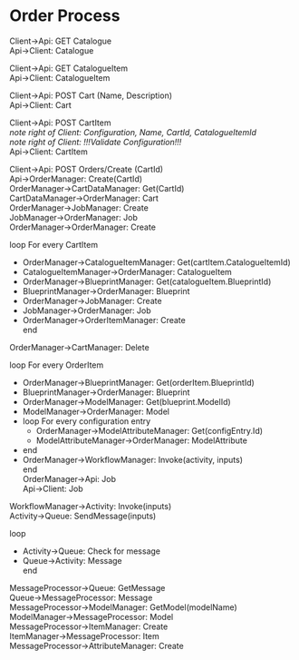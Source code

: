 # Order Process

Client->Api: GET Catalogue  
Api->Client: Catalogue

Client->Api: GET CatalogueItem  
Api->Client: CatalogueItem

Client->Api: POST Cart (Name, Description)  
Api->Client: Cart

Client->Api: POST CartItem  
_note right of Client: Configuration, Name, CartId, CatalogueItemId_  
_note right of Client: !!!Validate Configuration!!!_  
Api->Client: CartItem  

Client->Api: POST Orders/Create (CartId)  
Api->OrderManager: Create(CartId)  
OrderManager->CartDataManager: Get(CartId)  
CartDataManager->OrderManager: Cart  
OrderManager->JobManager: Create  
JobManager->OrderManager: Job  
OrderManager->OrderManager: Create

loop For every CartItem  
+ OrderManager->CatalogueItemManager: Get(cartItem.CatalogueItemId)  
+ CatalogueItemManager->OrderManager: CatalogueItem  
+ OrderManager->BlueprintManager: Get(catalogueItem.BlueprintId)  
+ BlueprintManager->OrderManager: Blueprint  
+ OrderManager->JobManager: Create  
+ JobManager->OrderManager: Job  
+ OrderManager->OrderItemManager: Create  
end

OrderManager->CartManager: Delete  

loop For every OrderItem  
+ OrderManager->BlueprintManager: Get(orderItem.BlueprintId)  
+ BlueprintManager->OrderManager: Blueprint  
+ OrderManager->ModelManager: Get(blueprint.ModelId)  
+ ModelManager->OrderManager: Model  
+ loop For every configuration entry  
    - OrderManager->ModelAttributeManager: Get(configEntry.Id)  
    - ModelAttributeManager->OrderManager: ModelAttribute  
+ end  
+ OrderManager->WorkflowManager: Invoke(activity, inputs)  
end  
OrderManager->Api: Job  
Api->Client: Job

WorkflowManager->Activity: Invoke(inputs)  
Activity->Queue: SendMessage(inputs)


loop  
+ Activity->Queue: Check for message  
+ Queue->Activity: Message  
end

MessageProcessor->Queue: GetMessage  
Queue->MessageProcessor: Message  
MessageProcessor->ModelManager: GetModel(modelName)  
ModelManager->MessageProcessor: Model  
MessageProcessor->ItemManager: Create  
ItemManager->MessageProcessor: Item  
MessageProcessor->AttributeManager: Create
